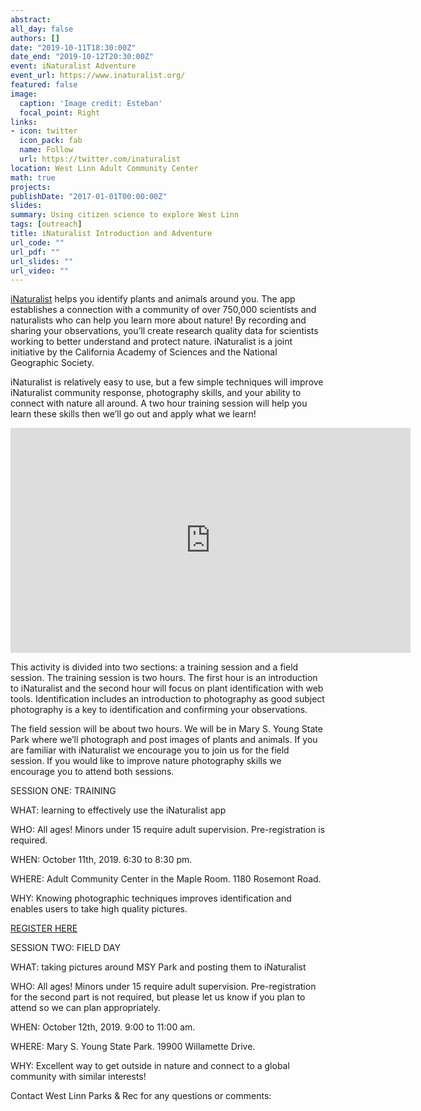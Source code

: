 ```yaml
---
abstract: 
all_day: false
authors: []
date: "2019-10-11T18:30:00Z"
date_end: "2019-10-12T20:30:00Z"
event: iNaturalist Adventure
event_url: https://www.inaturalist.org/
featured: false
image:
  caption: 'Image credit: Esteban'
  focal_point: Right
links:
- icon: twitter
  icon_pack: fab
  name: Follow
  url: https://twitter.com/inaturalist
location: West Linn Adult Community Center
math: true
projects:
publishDate: "2017-01-01T00:00:00Z"
slides: 
summary: Using citizen science to explore West Linn
tags: [outreach]
title: iNaturalist Introduction and Adventure
url_code: ""
url_pdf: ""
url_slides: ""
url_video: ""
---
```



[iNaturalist](https://www.inaturalist.org/) helps you identify plants and animals around you. The app establishes a connection with a community of over 750,000 scientists and naturalists who can help you learn more about nature! By recording and sharing your observations, you’ll create research quality data for scientists working to better understand and protect nature. iNaturalist is a joint initiative by the California Academy of Sciences and the National Geographic Society. 

iNaturalist is relatively easy to use, but a few simple techniques will improve iNaturalist community response, photography skills, and your ability to connect with nature all around. A two hour training session will help you learn these skills then we’ll go out and apply what we learn!


<iframe title="vimeo-player" src="https://player.vimeo.com/video/157341038" width="640" height="360" frameborder="0" allowfullscreen></iframe>


This activity is divided into two sections: a training session and a field session. The training session is two hours. The first hour is an introduction to iNaturalist and the second hour will focus on plant identification with web tools. Identification includes an introduction to photography as good subject photography is a key to identification and confirming your observations.

The field session will be about two hours. We will be in Mary S. Young State Park where we’ll photograph and post images of plants and animals. If you are familiar with iNaturalist we encourage you to join us for the field session. If you would like to improve nature photography skills we encourage you to attend both sessions.


SESSION ONE: TRAINING

WHAT: learning to effectively use the iNaturalist app

WHO: All ages! Minors under 15 require adult supervision. Pre-registration is required.

WHEN: October 11th, 2019. 6:30 to 8:30 pm. 

WHERE: Adult Community Center in the Maple Room. 1180 Rosemont Road.

WHY: Knowing photographic techniques improves identification and enables users to take high quality pictures.

[REGISTER HERE](https://apm.activecommunities.com/westlinn/Activity_Search?detailskeyword=natural&IsAdvanced=False&ddlSortBy=Activity+name&SearchFor=2&SearchLevelID=2&NumberOfItemsPerPage=20&IsSearch=true)



SESSION TWO: FIELD DAY

WHAT: taking pictures around MSY Park and posting them to iNaturalist

WHO: All ages! Minors under 15 require adult supervision. Pre-registration for the second part is not required, but please let us know if you plan to attend so we can plan appropriately.

WHEN: October 12th, 2019. 9:00 to 11:00 am.

WHERE: Mary S. Young State Park. 19900 Willamette Drive.

WHY: Excellent way to get outside in nature and connect to a global community with similar interests!


Contact West Linn Parks & Rec for any questions or comments:


